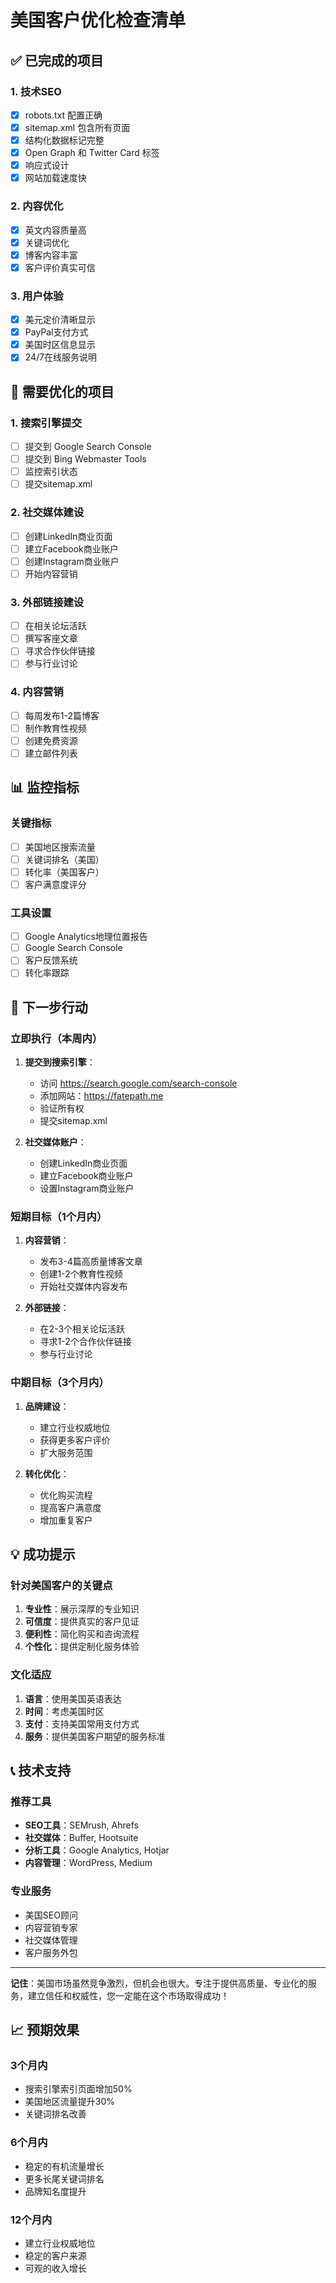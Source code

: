 # 美国客户优化检查清单

## ✅ 已完成的项目

### 1. 技术SEO
- [x] robots.txt 配置正确
- [x] sitemap.xml 包含所有页面
- [x] 结构化数据标记完整
- [x] Open Graph 和 Twitter Card 标签
- [x] 响应式设计
- [x] 网站加载速度快

### 2. 内容优化
- [x] 英文内容质量高
- [x] 关键词优化
- [x] 博客内容丰富
- [x] 客户评价真实可信

### 3. 用户体验
- [x] 美元定价清晰显示
- [x] PayPal支付方式
- [x] 美国时区信息显示
- [x] 24/7在线服务说明

## 🔄 需要优化的项目

### 1. 搜索引擎提交
- [ ] 提交到 Google Search Console
- [ ] 提交到 Bing Webmaster Tools
- [ ] 监控索引状态
- [ ] 提交sitemap.xml

### 2. 社交媒体建设
- [ ] 创建LinkedIn商业页面
- [ ] 建立Facebook商业账户
- [ ] 创建Instagram商业账户
- [ ] 开始内容营销

### 3. 外部链接建设
- [ ] 在相关论坛活跃
- [ ] 撰写客座文章
- [ ] 寻求合作伙伴链接
- [ ] 参与行业讨论

### 4. 内容营销
- [ ] 每周发布1-2篇博客
- [ ] 制作教育性视频
- [ ] 创建免费资源
- [ ] 建立邮件列表

## 📊 监控指标

### 关键指标
- [ ] 美国地区搜索流量
- [ ] 关键词排名（美国）
- [ ] 转化率（美国客户）
- [ ] 客户满意度评分

### 工具设置
- [ ] Google Analytics地理位置报告
- [ ] Google Search Console
- [ ] 客户反馈系统
- [ ] 转化率跟踪

## 🎯 下一步行动

### 立即执行（本周内）
1. **提交到搜索引擎**：
   - 访问 https://search.google.com/search-console
   - 添加网站：https://fatepath.me
   - 验证所有权
   - 提交sitemap.xml

2. **社交媒体账户**：
   - 创建LinkedIn商业页面
   - 建立Facebook商业账户
   - 设置Instagram商业账户

### 短期目标（1个月内）
1. **内容营销**：
   - 发布3-4篇高质量博客文章
   - 创建1-2个教育性视频
   - 开始社交媒体内容发布

2. **外部链接**：
   - 在2-3个相关论坛活跃
   - 寻求1-2个合作伙伴链接
   - 参与行业讨论

### 中期目标（3个月内）
1. **品牌建设**：
   - 建立行业权威地位
   - 获得更多客户评价
   - 扩大服务范围

2. **转化优化**：
   - 优化购买流程
   - 提高客户满意度
   - 增加重复客户

## 💡 成功提示

### 针对美国客户的关键点
1. **专业性**：展示深厚的专业知识
2. **可信度**：提供真实的客户见证
3. **便利性**：简化购买和咨询流程
4. **个性化**：提供定制化服务体验

### 文化适应
1. **语言**：使用美国英语表达
2. **时间**：考虑美国时区
3. **支付**：支持美国常用支付方式
4. **服务**：提供美国客户期望的服务标准

## 📞 技术支持

### 推荐工具
- **SEO工具**：SEMrush, Ahrefs
- **社交媒体**：Buffer, Hootsuite
- **分析工具**：Google Analytics, Hotjar
- **内容管理**：WordPress, Medium

### 专业服务
- 美国SEO顾问
- 内容营销专家
- 社交媒体管理
- 客户服务外包

---

**记住**：美国市场虽然竞争激烈，但机会也很大。专注于提供高质量、专业化的服务，建立信任和权威性，您一定能在这个市场取得成功！

## 📈 预期效果

### 3个月内
- 搜索引擎索引页面增加50%
- 美国地区流量提升30%
- 关键词排名改善

### 6个月内
- 稳定的有机流量增长
- 更多长尾关键词排名
- 品牌知名度提升

### 12个月内
- 建立行业权威地位
- 稳定的客户来源
- 可观的收入增长 